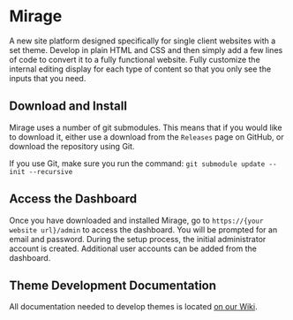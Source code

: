 # Mirage

A new site platform designed specifically for single client websites with a set theme. Develop in plain HTML and CSS and then simply add a few lines of code to convert it to a fully functional website. Fully customize the internal editing display for each type of content so that you only see the inputs that you need.

## Download and Install

Mirage uses a number of git submodules. This means that if you would like to download it, either use a download from the `Releases` page on GitHub, or download the repository using Git.

If you use Git, make sure you run the command: `git submodule update --init --recursive`

## Access the Dashboard

Once you have downloaded and installed Mirage, go to `https://{your website url}/admin` to access the dashboard. You will be prompted for an email and password. During the setup process, the initial administrator account is created. Additional user accounts can be added from the dashboard.

## Theme Development Documentation

All documentation needed to develop themes is located [on our Wiki](https://github.com/johnroper100/mirage/wiki).